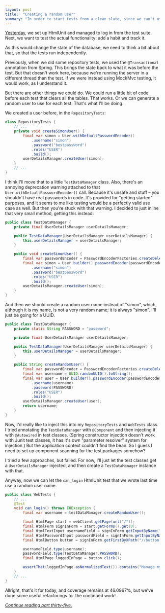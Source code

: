 ```yaml
---
layout: post
title:  "Creating a random user"
summary: "In order to start tests from a clean slate, since we can't use the Spring framework's `@Transactional` annotation in full-server tests, I set up a way to create a random user for each test. And ask myself how to inject beans from the test package."
---
```

[Yesterday](/2023/02/18/html-unit-testing.html), we set up HtmlUnit and managed to log in from the test suite. Next, we want to test the actual functionality: add a habit and track it.

As this would change the state of the database, we need to think a bit about that, so that the tests run independently. 

Previously, when we did some repository tests, we used the `@Transactional` annotation from Spring. This brings the state back to what it was before the test. But that doesn't work here, because we're running the server in a different thread than the test. If we were instead using MockMvc testing, it would work, as I understand it.

But there are other things we could do. We could run a little bit of code before each test that clears all the tables. That works. Or we can generate a random user to use for each test. That's what I'll be doing.

We created a user before, in the `RepositoryTests`:

```java
class RepositoryTests {
    // ...
    private void createSimonUser() {
        final var simon = User.withDefaultPasswordEncoder()
            .username("simon")
            .password("bestpassword")
            .roles("USER")
            .build();
        userDetailsManager.createUser(simon);
    }
    // ...
}
```

I think I'll move that to a little `TestDataManager` class. Also, there's an annoying deprecation warning attached to that `User.withDefaultPasswordEncoder()` call. Because it's unsafe and stuff – you shouldn't have real passwords in code. It's provided for "getting started" purposes, and it seems to me like testing would be a perfectly valid use case as well. But then you're stuck with that warning. I decided to just inline that very small method, getting this instead:   

```java
public class TestDataManager {
    private final UserDetailsManager userDetailsManager;

    public TestDataManager(UserDetailsManager userDetailsManager) {
        this.userDetailsManager = userDetailsManager;
    }

    public void createSimonUser() {
        final var passwordEncoder = PasswordEncoderFactories.createDelegatingPasswordEncoder();
        final var simon = User.builder().passwordEncoder(passwordEncoder::encode)
            .username("simon")
            .password("bestpassword")
            .roles("USER")
            .build();
        userDetailsManager.createUser(simon);
    }
}
```

And then we should create a random user name instead of "simon", which, although it is my name, is not a very random name; it is always "simon". I'll just be going for a UUID.

```java
public class TestDataManager {
    private static String PASSWORD = "password";

    private final UserDetailsManager userDetailsManager;

    public TestDataManager(UserDetailsManager userDetailsManager) {
        this.userDetailsManager = userDetailsManager;
    }

    public String createRandomUser() {
        final var passwordEncoder = PasswordEncoderFactories.createDelegatingPasswordEncoder();
        final var username = UUID.randomUUID().toString();
        final var user = User.builder().passwordEncoder(passwordEncoder::encode)
            .username(username)
            .password(PASSWORD)
            .roles("USER")
            .build();
        userDetailsManager.createUser(user);
        return username;
    }
}
```

Now, I'd really like to inject this into my `RepositoryTests` and `WebTests` class. I tried annotating the `TestDataManager` with `@Component` and then injecting it with `@Autowired` in test classes. (Spring constructor injection doesn't work with Junit test classes, it has it's own "parameter resolver" system for injection.) But the application context couldn't find the bean. So I guess I need to set up component scanning for the test packages somehow?  

I tried a few approaches, but failed. For now, I'll just let the test classes get a `UserDetailsManager` injected, and then create a `TestDataManager` instance with that. 

Anyway, now we can let the `can_login` HtmlUnit test that we wrote last time use a random user name. 

```java
public class WebTests {
    // ...
    @Test
    void can_login() throws IOException {
        final var username = testDataManager.createRandomUser();

        final HtmlPage start = webClient.getPage(url("/"));
        final HtmlForm signInForm = start.getForms().get(0);
        final HtmlTextInput usernameField = signInForm.getInputByName("username");
        final HtmlPasswordInput passwordField = signInForm.getInputByName("password");
        final HtmlButton button = signInForm.getFirstByXPath("//button[@type='submit']");

        usernameField.type(username);
        passwordField.type(TestDataManager.PASSWORD);
        final HtmlPage loggedInPage = button.click();

        assertThat(loggedInPage.asNormalizedText()).contains("Manage my habits");
    }
    // ...
}
```

Allright, that's it for today, and coverage remains at 46.0967%, but we've done some useful refactorings for the continued work!

_[Continue reading part thirty-five.](/2023/02/20/more-html-unit.html)_
